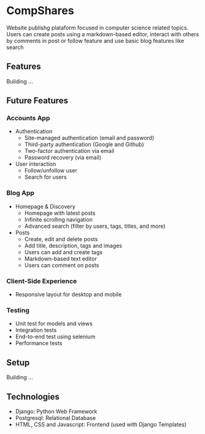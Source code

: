 # CompShares
Website publishg plataform focused in computer science related topics. <br>
Users can create posts using a markdown-based editor, interact with others by comments in post or follow feature and use basic blog features like search 

## Features
Building ...

## Future Features
### Accounts App
- Authentication
  - Site-managed authentication (email and password)
  - Third-party authentication (Google and Github)
  - Two-factor authentication via email
  - Password recovery (via email)
- User interaction
  - Follow/unfollow user
  - Search for users
### Blog App
- Homepage & Discovery
  - Homepage with latest posts
  - Infinite scrolling navigation
  - Advanced search (filter by users, tags, titles, and more)
- Posts
  - Create, edit and delete posts
  - Add title, description, tags and images
  - Users can add and create tags
  - Markdown-based text editor
  - Users can comment on posts
### Client-Side Experience
- Responsive layout for desktop and mobile
### Testing
- Unit test for models and views
- Integration tests
- End-to-end test using selenium
- Performance tests

## Setup
Building ...

## Technologies
- Django: Python Web Framework
- Postgresql: Relational Database
- HTML, CSS and Javascript: Frontend (used with Django Templates)